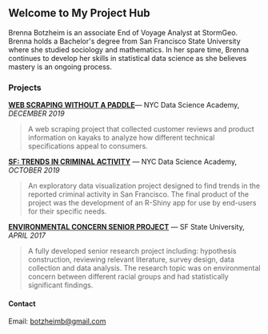 ## Welcome to My Project Hub

Brenna Botzheim is an associate End of Voyage Analyst at StormGeo. Brenna holds a Bachelor's degree from San Francisco State University where she studied sociology and mathematics. In her spare time, Brenna continues to develop her skills in statistical data science as she believes mastery is an ongoing process.

### Projects

[**WEB SCRAPING WITHOUT A PADDLE**](https://nycdatascience.com/blog/student-works/web-scraping-without-a-paddle/)— NYC Data Science Academy, *DECEMBER 2019*
> A web scraping project that collected customer reviews and product information on kayaks to analyze how different technical specifications appeal to consumers.

[**SF: TRENDS IN CRIMINAL ACTIVITY**](https://nycdatascience.com/blog/student-works/san-francisco-trends-in-criminal-activity/) — NYC Data Science Academy, *OCTOBER 2019*
> An exploratory data visualization project designed to find trends in the reported criminal activity in San Francisco. The final product of the project was the development of an R-Shiny app for use by end-users for their specific needs.

[**ENVIRONMENTAL CONCERN SENIOR PROJECT**](http://bbotzheim.github.io/pdfs/senior_research_project_2017.pdf) — SF State University, *APRIL 2017*
> A fully developed senior research project including: hypothesis construction, reviewing relevant literature, survey design, data collection and data analysis. The research topic was on environmental concern between different racial groups and had statistically significant findings. 
> <a href="pdfs/senior_research_project_2017.pdf"></a>


#### Contact

Email: botzheimb@gmail.com
